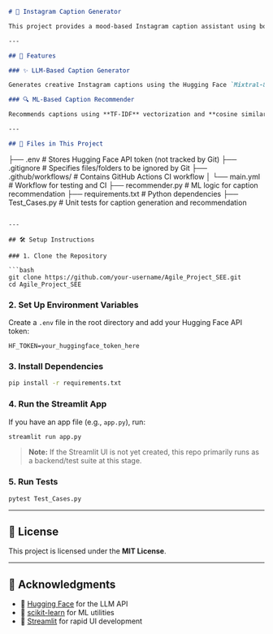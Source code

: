 ```markdown
# 📸 Instagram Caption Generator

This project provides a mood-based Instagram caption assistant using both a Machine Learning (ML) recommender and a Large Language Model (LLM) via Hugging Face's API. The app is built using **Streamlit**.

---

## 🚀 Features

### ✨ LLM-Based Caption Generator

Generates creative Instagram captions using the Hugging Face `Mixtral-8x7B-Instruct` model based on image descriptions and selected moods.

### 🔍 ML-Based Caption Recommender

Recommends captions using **TF-IDF** vectorization and **cosine similarity** from a curated mood-tagged caption dataset.

---

## 📁 Files in This Project
```

├── .env # Stores Hugging Face API token (not tracked by Git)
├── .gitignore # Specifies files/folders to be ignored by Git
├── .github/workflows/ # Contains GitHub Actions CI workflow
│ └── main.yml # Workflow for testing and CI
├── recommender.py # ML logic for caption recommendation
├── requirements.txt # Python dependencies
├── Test_Cases.py # Unit tests for caption generation and recommendation

````

---

## 🛠️ Setup Instructions

### 1. Clone the Repository

```bash
git clone https://github.com/your-username/Agile_Project_SEE.git
cd Agile_Project_SEE
````

### 2. Set Up Environment Variables

Create a `.env` file in the root directory and add your Hugging Face API token:

```env
HF_TOKEN=your_huggingface_token_here
```

### 3. Install Dependencies

```bash
pip install -r requirements.txt
```

### 4. Run the Streamlit App

If you have an app file (e.g., `app.py`), run:

```bash
streamlit run app.py
```

> **Note:** If the Streamlit UI is not yet created, this repo primarily runs as a backend/test suite at this stage.

### 5. Run Tests

```bash
pytest Test_Cases.py
```

---

## 📄 License

This project is licensed under the **MIT License**.

---

## 🙌 Acknowledgments

- 🤗 [Hugging Face](https://huggingface.co) for the LLM API
- 🔢 [scikit-learn](https://scikit-learn.org) for ML utilities
- 🎈 [Streamlit](https://streamlit.io) for rapid UI development

```

```
